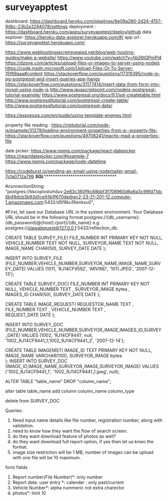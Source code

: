 # surveyapptest
dashboard: https://dashboard.heroku.com/pipelines/6e09a280-2d24-4157-9dbc-23b2a3294078/settings
deployment : https://dashboard.heroku.com/apps/surveyapptest/deploy/github
data explorer: https://heroku-data-explorer.herokuapp.com/#/
app url : https://surveyapptest.herokuapp.com/

https://www.webhostingsecretrevealed.net/blog/web-hosting-guides/make-a-website/
https://www.youtube.com/watch?v=hb26tQPmPl4
https://dzone.com/articles/upload-files-or-images-to-server-using-nodejs
https://code.msdn.microsoft.com/Upload-Files-Or-To-Server-15f69aaa#content
https://stackoverflow.com/questions/17319395/node-js-pg-postgresql-and-insert-queries-app-hangs
https://stackoverflow.com/questions/31177414/insert-data-from-form-into-mysql-using-node-js
http://www.javascriptpoint.com/nodejs-postgresql-tutorial-example/
https://www.postgresql.org/docs/9.1/sql-createtable.html
http://www.postgresqltutorial.com/postgresql-create-table/
http://www.postgresqltutorial.com/postgresql-date/

https://expressjs.com/en/guide/using-template-engines.html

property file reading : https://riptutorial.com/node-js/example/31279/loading-environment-properties-from-a--property-file-
https://stackoverflow.com/questions/49706241/reactjs-read-a-properties-file

date picker:
https://www.npmjs.com/package/react-datepicker
https://reactdatepicker.com/#example-7
https://www.npmjs.com/package/node-datetime


https://codeburst.io/sending-an-email-using-nodemailer-gmail-7cfa0712a799
***********************SQL********************************************************


#connectionString: "postgres://kkcoplxstuhduv:2e83c360f9c88bbf3f708960d6a6a3c99fd71dc6b49dcb3b93d1ce93b1f670de@ec2-23-21-201-12.compute-1.amazonaws.com:5432/d5f8ku16enksu0",
    

#First, let save our Database URL in the system environment. Your Database URL should be in the following format
postgres://{db_username}:{db_password}@{host}:{port}/{db_name}
e.g postgres://olawalequest@127.0.0.1:5432/reflection_db.

CREATE TABLE SURVEY_FILE(
   FILE_NUMBER INT PRIMARY KEY     NOT NULL,
   VEHICLE_NUMBER           TEXT    NOT NULL,
   SURVEYOR_NAME            TEXT     NOT NULL,
   IMAGE_NAME        CHAR(50),
   SURVEY_DATE         DATE
);

INSERT INTO SURVEY_FILE (FILE_NUMBER,VEHICLE_NUMBER,SURVEYOR_NAME,IMAGE_NAME,SURVEY_DATE) VALUES (1011, 'RJ14CF9592', 'ARVIND', '1011.JPEG', '2007-12-13');



CREATE TABLE SURVEY_DOC(
   FILE_NUMBER INT PRIMARY KEY     NOT NULL,
   VEHICLE_NUMBER           TEXT   ,
   SURVEYOR_IMAGE            bytea ,    
   IMAGES_ID        CHAR(50),
   SURVEY_DATE         DATE
);

CREATE TABLE IMAGE_REQUEST(
   REQUESTOR_NAME TEXT    ,
   FILE_NUMBER           TEXT   ,
   VEHICLE_NUMBER        TEXT ,    
   REQUEST_DATE         DATE
);

INSERT INTO SURVEY_DOC (FILE_NUMBER,VEHICLE_NUMBER,SURVEYOR_IMAGE,IMAGES_ID,SURVEY_DATE) VALUES (1002, 'RJ14CF9441', null, '1002_RJ14CF9441_1;1002_RJ14CF9441_2', '2007-12-14');

CREATE TABLE IMAGEMST(
   IMAGE_ID TEXT PRIMARY KEY     NOT NULL,
   IMAGE_NAME        VARCHAR(100),
   SURVEYOR_IMAGE            bytea   
);
INSERT INTO SURVEY_DOC (IMAGE_ID,IMAGE_NAME,SURVEYOR_IMAGE,SURVEYOR_IMAGE) VALUES ('1002_RJ14CF9441_1', '1002_RJ14CF9441_1.jpeg', null);

ALTER TABLE "table_name" DROP "column_name";

alter table table_name add column column_name column_type

delete from SURVEY_DOC

Queries:
1) Need input name details like file number, registration number, along with validation.
2) need to know how they want the flow of search screen.
3) do they want download feature of photos as well?
4) do they want download full report option, if yes then let us knwo the format.
5) image size restriction will be 1 MB, number of images can be upload with one file will be 10 maximum.

form fields
1. Report number(File Number)*: only number
2. Report date: user entry *: calender : only past/current
3. Vehicle Number*: alpha nummeric not extra charector
4. photos*: limit 10

